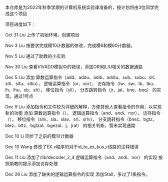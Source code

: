 本仓库是为2022年秋季学期的计算机系统实验课准备的，按计划将由3位同学完成这个项目

项目进度如下：

Oct 31 Liu 上传了初始环境，创建项目

Nov 3 Liu 按要求完成模10计数器的修改，完成模6和模60计数器。

Nov 5 Liu 通过了助教的小实验

Nov 30 Liu 查看VIVADO模拟中的错误，添加ORI和LIU相关的数据通路

Dec 5 Liu 添加  算数运算指令（add、addu、addi、addiu、sub、subu、slt、slti、sltu、sltiu），
                逻辑运算指令（or、xor），
                访存指令（lw、sw、lb、lbu、lh、lhu、sb、sh），
                移位指令（sll），
                分支跳转指令（jr、jal、bne、beq）
                的实现，通过1号点

Dec 9 Liu 添加指令和文件较为详细的解释，方便其他人查看指令的作用，以实现新的功能
          添加  算数运算指令（），
                逻辑运算指令（and、andi、nor），
                访存指令（），
                移位指令（sllv、sla、slav、srl、srlv），
                分支跳转指令（bnez、bgtz、blez、bltz、bgtzal、bgezal、j、jral）
                的相关判断，暂未实现通路


Dec 10 Li 同步了之前的模10计数器



Dec 10 Wang 修改了EX.v程序的对于id_to_ex_bus_r线路的注释错误


Dec 11 Liu  添加了/lib/decoder_2_4
            逻辑运算指令（and、andi、nor）
            的实现
            按照助教的提示添加访存处理


Dec 26 Liu  添加了缺失的逻辑运算指令的实现
            添加Stall，多过了1条指令。
